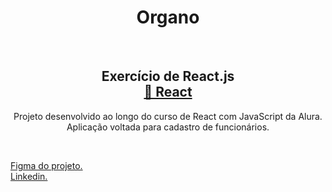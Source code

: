 <h1 align="center">Organo</h1>
<br>
<h2 align="center">Exercício de React.js <br>
<a href="https://pt-br.reactjs.org/">🔗 React</a>   
</h2>
<p align="center">Projeto desenvolvido ao longo do curso de React com JavaScript da Alura.<br> Aplicação voltada para cadastro de funcionários.</p>
<br>

<a href="https://www.figma.com/file/T6BLI1HfB81eYOiVgpqQz7/Projeto-Intro-ao-React?node-id=134%3A128">Figma do projeto.</a>
<br>
<a href="linkedin.com/in/camila-louzada-dev">Linkedin.</a>
